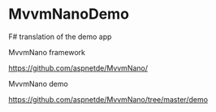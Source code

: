 # MvvmNanoDemo
F# translation of  the demo app

MvvmNano framework

https://github.com/aspnetde/MvvmNano/

MvvmNano demo

https://github.com/aspnetde/MvvmNano/tree/master/demo
